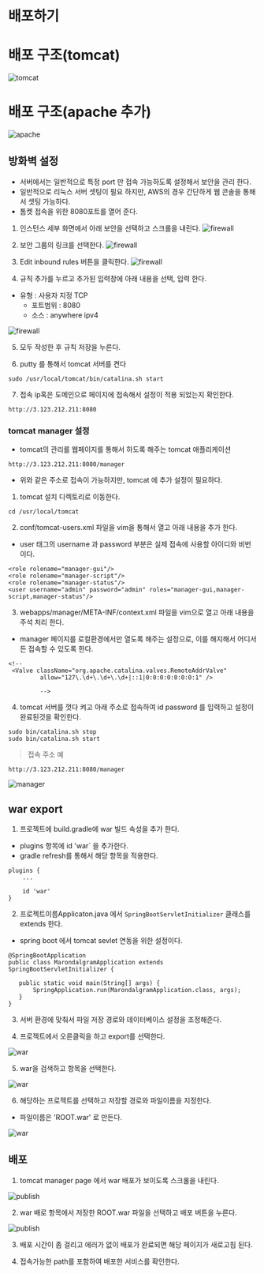 # 배포하기 

# 배포 구조(tomcat)
![tomcat](server_architecture.png)

# 배포 구조(apache 추가)
![apache](server_webserver.png)

## 방화벽 설정
 
* 서버에서는 일반적으로 특정 port 만 접속 가능하도록 설정해서 보안을 관리 한다. 
* 일반적으로 리눅스 서버 셋팅이 필요 하지만, AWS의 경우 간단하게 웹 콘솔을 통해서 셋팅 가능하다. 
* 톰켓 접속을 위한 8080포트를 열어 준다. 

1) 인스턴스 세부 화면에서 아래 보안을 선택하고 스크롤을 내린다. 
![firewall](firewall_1.JPG)


2) 보안 그룹의 링크를 선택한다. 
![firewall](firewall_2.JPG)


3) Edit inbound rules 버튼을 클릭한다. 
![firewall](firewall_3.JPG)


4) 규칙 추가를 누르고 추가된 입력창에 아래 내용을 선택, 입력 한다. 

* 유형 : 사용자 지정 TCP
  * 포트범위 : 8080
  * 소스 : anywhere ipv4 

![firewall](firewall_4.JPG)


  
5) 모두 작성한 후 규칙 저장을 누른다. 

6) putty 를 통해서 tomcat 서버를 켠다 

```
sudo /usr/local/tomcat/bin/catalina.sh start
```

7) 접속 ip혹은 도메인으로 페이지에 접속해서 설정이 적용 되었는지 확인한다. 

```
http://3.123.212.211:8080
```

### tomcat manager 설정

* tomcat의 관리를 웹페이지를 통해서 하도록 해주는 tomcat 애플리케이션

```
http://3.123.212.211:8080/manager
```
* 위와 같은 주소로 접속이 가능하지만, tomcat 에 추가 설정이 필요하다.

1) tomcat 설치 디렉토리로 이동한다. 

```
cd /usr/local/tomcat
```

2) conf/tomcat-users.xml 파일을 vim을 통해서 열고 아래 내용을 추가 한다.  

* user 태그의  username 과 password 부분은 실제 접속에 사용할 아이디와 비번이다. 


```
<role rolename="manager-gui"/>    
<role rolename="manager-script"/>  
<role rolename="manager-status"/>
<user username="admin" password="admin" roles="manager-gui,manager-script,manager-status"/>

```

3) webapps/manager/META-INF/context.xml 파일을 vim으로 열고 아래 내용을 주석 처리 한다. 
* manager 페이지를 로컬환경에서만 열도록 해주는 설정으로, 이를 해지해서 어디서든 접속할 수 있도록 한다. 

```
<!--
 <Valve className="org.apache.catalina.valves.RemoteAddrValve"
         allow="127\.\d+\.\d+\.\d+|::1|0:0:0:0:0:0:0:1" />

         -->
```

4) tomcat 서버를 껏다 켜고 아래 주소로 접속하여 id password 를 입력하고 설정이 완료된것을 확인한다.

```
sudo bin/catalina.sh stop
sudo bin/catalina.sh start
```

> 접속 주소 예 
```
http://3.123.212.211:8080/manager
```

![manager](manager_1.JPG)


## war export

1) 프로젝트에 build.gradle에 war 빌드 속성을 추가 한다. 
* plugins 항목에 id 'war` 을 추가한다. 
* gradle refresh를 통해서 해당 항목을 적용한다. 

```
plugins {
	...

	id 'war'
}

```

2) 프로젝트이름Applicaton.java 에서 `SpringBootServletInitializer` 클래스를 extends 한다. 
 * spring boot 에서 tomcat sevlet 연동을 위한 설정이다. 

 ```
@SpringBootApplication
public class MarondalgramApplication extends SpringBootServletInitializer {

	public static void main(String[] args) {
		SpringApplication.run(MarondalgramApplication.class, args);
	}
}

 ```

3) 서버 환경에 맞춰서 파일 저장 경로와 데이터베이스 설정을 조정해준다. 

4) 프로젝트에서 오른클릭을 하고 export를 선택한다. 

![war](export_war_1.JPG)

5) war을 검색하고 항목을 선택한다. 

![war](export_war_2.JPG)

6) 해당하는 프로젝트를 선택하고 저장할 경로와 파일이름을 지정한다. 
* 파일이름은 'ROOT.war' 로 만든다. 

![war](export_war_3.JPG)


## 배포

1) tomcat manager page 에서 war 배포가 보이도록 스크롤을 내린다. 

![publish](publish_1.JPG)

2) war 배로 항목에서 저장한 ROOT.war 파일을 선택하고 배포 버튼을 누른다. 

![publish](publish_2.JPG)

3) 배포 시간이 좀 걸리고 에러가 없이 배포가 완료되면 해당 페이지가 새로고침 된다. 

4) 접속가능한 path를 포함하여 배포한 서비스를 확인한다. 
